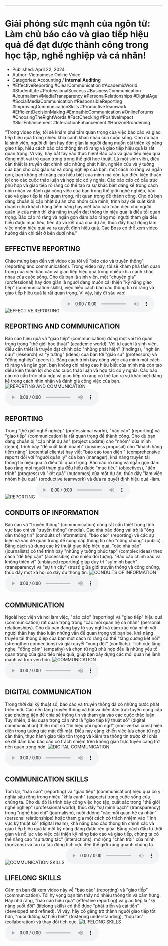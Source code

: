 
---

# Giải phóng sức mạnh của ngôn từ: Làm chủ báo cáo và giao tiếp hiệu quả để đạt được thành công trong học tập, nghề nghiệp và cá nhân!

- Published: April 22, 2024
- Author: Vietnamese Online Voice
- Categories: Accounting / **Internal Auditing**
- #EffectiveReporting #ClearCommunication #AcademicWorld #StudentLife #ProfessionalSuccess #BusinessCommunication #Journalism #MediaTransparency #PersonalRelationships #DigitalAge #SocialMediaCommunication #ResponsibleReporting #ImprovingCommunicationSkills #ProductiveTeamwork #EfficientDecisionMaking #EmpathicCommunication #OnlineForums #ChoosingTheRightWords #FactChecking #PositiveImpact #SkillEnhancement #InteractionEnhancement #HorizonBroadening

"Trong video này, tôi sẽ khám phá tầm quan trọng của việc báo cáo và giao tiếp hiệu quả trong nhiều khía cạnh khác nhau của cuộc sống. Cho dù bạn là sinh viên, người đi làm hay đơn giản là người đang muốn cải thiện kỹ năng giao tiếp, hiểu cách báo cáo thông tin rõ ràng và giao tiếp hiệu quả là rất quan trọng. Vì vậy, hãy bắt tay vào thực hiện! Báo cáo và giao tiếp hiệu quả đóng một vai trò quan trọng trong thế giới học thuật. Là một sinh viên, điều cần thiết là truyền đạt chính xác những phát hiện, nghiên cứu và ý tưởng của bạn cho các giáo sư và đồng nghiệp của bạn. một cách rõ ràng và ngắn gọn, bạn không chỉ nâng cao hiểu biết của mình mà còn tạo điều kiện thuận lợi cho các cuộc thảo luận và hợp tác có ý nghĩa. Các báo cáo có cấu trúc phù hợp và giao tiếp rõ ràng có thể tạo ra sự khác biệt đáng kể trong cách nhìn nhận và đánh giá công việc của bạn trong thế giới nghề nghiệp, báo cáo và giao tiếp là rất quan trọng. rất quan trọng để thành công. Cho dù bạn đang chuẩn bị cập nhật dự án cho nhóm của mình, trình bày đề xuất kinh doanh cho khách hàng tiềm năng hay viết báo cáo toàn diện cho người quản lý của mình thì khả năng truyền đạt thông tin hiệu quả là điều tối quan trọng. Báo cáo rõ ràng và ngắn gọn đảm bảo rằng mọi người tham gia đều hiểu được mục tiêu, tiến độ và kết quả của dự án, thúc đẩy hoạt động làm việc nhóm hiệu quả và ra quyết định hiệu quả. Các Boss có thể xem video hướng dẫn chi tiết ở bên dưới nhé."


## EFFECTIVE REPORTING

Chào mừng bạn đến với video của tôi về "báo cáo và truyền thông" (reporting and communication). Trong video này, tôi sẽ khám phá tầm quan trọng của việc báo cáo và giao tiếp hiệu quả trong nhiều khía cạnh khác nhau của cuộc sống. Cho dù bạn là sinh viên, một "chuyên gia" (professional) hay đơn giản là người đang muốn cải thiện "kỹ năng giao tiếp" (communication skills), việc hiểu cách báo cáo thông tin rõ ràng và giao tiếp hiệu quả là rất quan trọng. Vì vậy, hãy đi sâu vào!
![EFFECTIVE REPORTING](https://http-archiver-apis-production-80.schnworks.com/storage/images/transitions/2024-04-22/transition-36785562382-Montserrat-SemiBold-512DA8.jpg)
<audio controls>
    <source src="https://http-archiver-apis-production-80.schnworks.com/storage/audio/file-10616933283.mp3" type="audio/mpeg">
</audio>



## REPORTING AND COMMUNICATION

Báo cáo hiệu quả và "giao tiếp" (communication) đóng một vai trò quan trọng trong "thế giới học thuật" (academic world). Với tư cách là sinh viên, điều cần thiết là truyền đạt chính xác "những phát hiện" (findings), "nghiên cứu" (research) và "ý tưởng" (ideas) của bạn tới "giáo sư" (professors) và "đồng nghiệp" (peers) ). Bằng cách trình bày công việc của mình một cách rõ ràng và ngắn gọn, bạn không chỉ nâng cao hiểu biết của mình mà còn tạo điều kiện thuận lợi cho các cuộc thảo luận và hợp tác có ý nghĩa. Các báo cáo có cấu trúc phù hợp và giao tiếp rõ ràng có thể tạo ra sự khác biệt đáng kể trong cách nhìn nhận và đánh giá công việc của bạn.
![REPORTING AND COMMUNICATION](https://http-archiver-apis-production-80.schnworks.com/storage/images/transitions/2024-04-22/transition--19042523674-Montserrat-ExtraBold-9C27B0.jpg)
<audio controls>
    <source src="https://http-archiver-apis-production-80.schnworks.com/storage/audio/file-31867816811.mp3" type="audio/mpeg">
</audio>



## REPORTING

Trong "thế giới nghề nghiệp" (professional world), "báo cáo" (reporting) và "giao tiếp" (communication) là rất quan trọng để thành công. Cho dù bạn đang chuẩn bị "cập nhật dự án" (project update) cho "nhóm" của mình (team), trình bày "đề xuất kinh doanh" (business proposal) cho "khách hàng tiềm năng" (potential clients) hay viết "báo cáo toàn diện " (comprehensive report) đối với "người quản lý" của bạn (manager), khả năng truyền tải thông tin hiệu quả là điều tối quan trọng. Báo cáo rõ ràng và ngắn gọn đảm bảo rằng mọi người tham gia đều hiểu được "mục tiêu" (objectives), "tiến trình" (progress) và "kết quả" (outcomes) của một dự án, thúc đẩy "làm việc nhóm hiệu quả" (productive teamwork) và đưa ra quyết định hiệu quả -làm.
![REPORTING](https://http-archiver-apis-production-80.schnworks.com/storage/images/transitions/2024-04-22/transition--23777846693-Montserrat-Thin-673AB7.jpg)
<audio controls>
    <source src="https://http-archiver-apis-production-80.schnworks.com/storage/audio/file-39015779035.mp3" type="audio/mpeg">
</audio>



## CONDUITS OF INFORMATION

Báo cáo và "truyền thông" (communication) cũng rất cần thiết trong lĩnh vực báo chí và "truyền thông" (media). Các nhà báo đóng vai trò là "ống dẫn thông tin" (conduits of information), "báo cáo" (reporting) về các sự kiện và vấn đề quan trọng để cung cấp thông tin cho "công chúng" (public). Bằng cách sử dụng các kỹ thuật giao tiếp hiệu quả, "các nhà báo" (journalists) có thể trình bày "những ý tưởng phức tạp" (complex ideas) theo cách "dễ tiếp cận" (accessible) cho nhiều đối tượng. "Báo cáo chính xác và không thiên vị" (unbiased reporting) giúp duy trì "sự minh bạch" (transparency) và "sự tin cậy" (trust) giữa giới truyền thông và công chúng, thúc đẩy một xã hội có đầy đủ thông tin.
![CONDUITS OF INFORMATION](https://http-archiver-apis-production-80.schnworks.com/storage/images/transitions/2024-04-22/transition--91591423705-Montserrat-ExtraBold-1A237E.jpg)
<audio controls>
    <source src="https://http-archiver-apis-production-80.schnworks.com/storage/audio/file-6667209536.mp3" type="audio/mpeg">
</audio>



## COMMUNICATION

Ngoài học viện và nơi làm việc, "báo cáo" (reporting) và "giao tiếp" hiệu quả (communication) rất quan trọng trong "các mối quan hệ cá nhân" (personal relationships). Cho dù bạn đang bày tỏ suy nghĩ và cảm xúc của mình với người thân hay thảo luận những vấn đề quan trọng với bạn bè, khả năng truyền tải thông điệp của bạn một cách rõ ràng có thể "tăng cường kết nối" (strengthen connections) và giải quyết "xung đột" (conflicts). Tích cực lắng nghe, "đồng cảm" (empathy) và chọn từ ngữ phù hợp đều là những yếu tố quan trọng của giao tiếp hiệu quả, giúp bạn xây dựng các mối quan hệ lành mạnh và trọn vẹn hơn.
![COMMUNICATION](https://http-archiver-apis-production-80.schnworks.com/storage/images/transitions/2024-04-22/transition-37847047925-Montserrat-Medium-880E4F.jpg)
<audio controls>
    <source src="https://http-archiver-apis-production-80.schnworks.com/storage/audio/file-8468340868.mp3" type="audio/mpeg">
</audio>



## DIGITAL COMMUNICATION

Trong thời đại kỹ thuật số, báo cáo và truyền thông đã có những bước phát triển mới. Các nền tảng truyền thông xã hội và diễn đàn trực tuyến cung cấp các phương tiện để chia sẻ thông tin và tham gia vào các cuộc thảo luận. Tuy nhiên, điều quan trọng cần nhớ là "giao tiếp kỹ thuật số" (digital communication) thiếu một số "tín hiệu phi ngôn ngữ" (non-verbal cues) hiện diện trong tương tác mặt đối mặt. Điều này càng khiến việc lựa chọn từ ngữ cẩn thận, thực hành giao tiếp tôn trọng và kiểm tra thông tin trước khi chia sẻ để đảm bảo báo cáo có trách nhiệm trên không gian trực tuyến càng trở nên quan trọng hơn.
![DIGITAL COMMUNICATION](https://http-archiver-apis-production-80.schnworks.com/storage/images/transitions/2024-04-22/transition--9225051037-Montserrat-Thin-673AB7.jpg)
<audio controls>
    <source src="https://http-archiver-apis-production-80.schnworks.com/storage/audio/file-6438346510.mp3" type="audio/mpeg">
</audio>



## COMMUNICATION SKILLS

Tóm lại, "báo cáo" (reporting) và "giao tiếp" (communication) hiệu quả có ý nghĩa sâu rộng trong nhiều "khía cạnh" (aspects) trong cuộc sống của chúng ta. Cho dù đó là trình bày công việc học tập, xuất sắc trong "thế giới nghề nghiệp" (professional world), thúc đẩy "sự minh bạch" (transparency) trong "nghề báo chí" (journalism), nuôi dưỡng "các mối quan hệ cá nhân" (personal relationships) hoặc tham gia một cách có trách nhiệm vào “lĩnh vực kỹ thuật số” (digital realm), khả năng báo cáo thông tin chính xác và giao tiếp hiệu quả là một kỹ năng đáng được rèn giũa. Bằng cách đầu tư thời gian và nỗ lực vào việc cải thiện kỹ năng báo cáo và giao tiếp, chúng ta có thể nâng cao "sự tương tác" (interactions), mở rộng "chân trời" của mình (horizons) và tạo ra tác động tích cực đến thế giới xung quanh chúng ta.
![COMMUNICATION SKILLS](https://http-archiver-apis-production-80.schnworks.com/storage/images/transitions/2024-04-22/transition-58610203913-Montserrat-Black-673AB7.jpg)
<audio controls>
    <source src="https://http-archiver-apis-production-80.schnworks.com/storage/audio/file-44196975628.mp3" type="audio/mpeg">
</audio>



## LIFELONG SKILLS

Cảm ơn bạn đã xem video này về "báo cáo" (reporting) và "giao tiếp" (communication). Tôi hy vọng bạn tìm thấy nó nhiều thông tin và cảm hứng. Hãy nhớ rằng, "báo cáo hiệu quả" (effective reporting) và giao tiếp là "kỹ năng suốt đời" (lifelong skills) có thể được "phát triển và cải tiến" (developed and refined). Vì vậy, hãy cố gắng trở thành người giao tiếp tốt hơn, "nuôi dưỡng sự hiểu biết" (fostering understanding), "hợp tác" (collaboration) và thay đổi tích cực.
![LIFELONG SKILLS](https://http-archiver-apis-production-80.schnworks.com/storage/images/transitions/2024-04-22/transition-8624996557-Montserrat-Black-9C27B0.jpg)
<audio controls>
    <source src="https://http-archiver-apis-production-80.schnworks.com/storage/audio/file-8491483009.mp3" type="audio/mpeg">
</audio>

